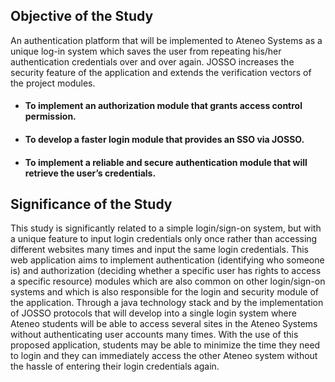 ## Objective of the Study

An authentication platform that will be implemented to Ateneo Systems as a unique log-in system which
saves the user from repeating his/her authentication credentials over and over again. JOSSO increases the
security feature of the application and extends the verification vectors of the project modules.

- #### To implement an authorization module that grants access control permission.
- #### To develop a faster login module that provides an SSO via JOSSO.
- #### To implement a reliable and secure authentication module that will retrieve the user’s credentials.

## Significance of the Study

This study is significantly related to a simple login/sign-on system, but with a unique feature to input
login credentials only once rather than accessing different websites many times and input the same login
credentials. This web application aims to implement authentication (identifying who someone is) and
authorization (deciding whether a specific user has rights to access a specific resource) modules which are
also common on other login/sign-on systems and which is also responsible for the login and security module
of the application. Through a java technology stack and by the implementation of JOSSO protocols that will
develop into a single login system where Ateneo students will be able to access several sites in the Ateneo
Systems without authenticating user accounts many times. With the use of this proposed application, students
may be able to minimize the time they need to login and they can immediately access the other Ateneo system
without the hassle of entering their login credentials again.

